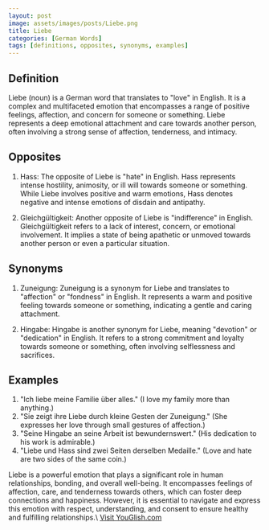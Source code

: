 ```yaml
---
layout: post
image: assets/images/posts/Liebe.png
title: Liebe
categories: [German Words]
tags: [definitions, opposites, synonyms, examples]
---
```


## Definition

Liebe (noun) is a German word that translates to "love" in English. It is a complex and multifaceted emotion that encompasses a range of positive feelings, affection, and concern for someone or something. Liebe represents a deep emotional attachment and care towards another person, often involving a strong sense of affection, tenderness, and intimacy.

## Opposites

1. Hass: The opposite of Liebe is "hate" in English. Hass represents intense hostility, animosity, or ill will towards someone or something. While Liebe involves positive and warm emotions, Hass denotes negative and intense emotions of disdain and antipathy.

2. Gleichgültigkeit: Another opposite of Liebe is "indifference" in English. Gleichgültigkeit refers to a lack of interest, concern, or emotional involvement. It implies a state of being apathetic or unmoved towards another person or even a particular situation.

## Synonyms

1. Zuneigung: Zuneigung is a synonym for Liebe and translates to "affection" or "fondness" in English. It represents a warm and positive feeling towards someone or something, indicating a gentle and caring attachment.

2. Hingabe: Hingabe is another synonym for Liebe, meaning "devotion" or "dedication" in English. It refers to a strong commitment and loyalty towards someone or something, often involving selflessness and sacrifices.

## Examples

1. "Ich liebe meine Familie über alles." (I love my family more than anything.)
2. "Sie zeigt ihre Liebe durch kleine Gesten der Zuneigung." (She expresses her love through small gestures of affection.)
3. "Seine Hingabe an seine Arbeit ist bewundernswert." (His dedication to his work is admirable.)
4. "Liebe und Hass sind zwei Seiten derselben Medaille." (Love and hate are two sides of the same coin.)

Liebe is a powerful emotion that plays a significant role in human relationships, bonding, and overall well-being. It encompasses feelings of affection, care, and tenderness towards others, which can foster deep connections and happiness. However, it is essential to navigate and express this emotion with respect, understanding, and consent to ensure healthy and fulfilling relationships.\ <a id="yg-widget-0" class="youglish-widget" data-query="Liebe" data-lang="german" data-components="8412" data-auto-start="0" data-bkg-color="theme_light" data-title="How%20to%20pronounce%20Liebe%20in%20German"  rel="nofollow" href="https://youglish.com">Visit YouGlish.com</a><script async src="https://youglish.com/public/emb/widget.js" charset="utf-8"></script>